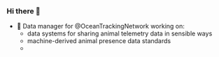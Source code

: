 ### Hi there 👋

- 🔭 Data manager for @OceanTrackingNetwork working on:
   - data systems for sharing animal telemetry data in sensible ways 
   - machine-derived animal presence data standards
   - 
<!--
**jdpye/jdpye** is a ✨ _special_ ✨ repository because its `README.md` (this file) appears on your GitHub profile.

Here are some ideas to get you started:

- 🔭 I’m currently working on ...
- 🌱 I’m currently learning ...
- 👯 I’m looking to collaborate on ...
- 🤔 I’m looking for help with ...
- 💬 Ask me about ...
- 📫 How to reach me: ...
- 😄 Pronouns: ...
- ⚡ Fun fact: ...
-->
